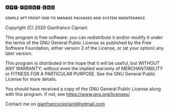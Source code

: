 🅰🅿🆃-🅵🆁🅾🅽🆃-🅴🅽🅳
                                                                                               
sɪᴍᴘʟᴇ ᴀᴘᴛ ғʀᴏɴᴛ-ᴇɴᴅ ᴛᴏ ᴍᴀɴᴀɢᴇ ᴘᴀᴄᴋᴀɢᴇs ᴀɴᴅ sʏsᴛᴇᴍ ᴍᴀɪɴᴛᴇɴᴀɴᴄᴇ

Copyright (C) 2020  Gianfranco Cipriani

This program is free software: you can redistribute it and/or modify
it under the terms of the GNU General Public License as published by
the Free Software Foundation, either version 3 of the License, or
(at your option) any later version.

This program is distributed in the hope that it will be useful,
but WITHOUT ANY WARRANTY; without even the implied warranty of
MERCHANTABILITY or FITNESS FOR A PARTICULAR PURPOSE.  See the
GNU General Public License for more details.

You should have received a copy of the GNU General Public License
along with this program.  If not, see <https://www.gnu.org/licenses/>.

Contact me on <gianfrancocipriani@hotmail.com>
